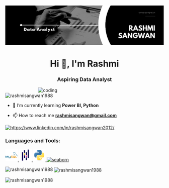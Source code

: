 ![logo](https://github.com/rashmisangwan1988/rashmisangwan1988/blob/main/Black%20%26%20White%20Modern%20Minimalist%20Data%20Analyst%20LinkedIn%20Banner.png)
<h1 align="center">Hi 👋, I'm Rashmi</h1>
<h3 align="center">Aspiring Data Analyst</h3>
<img align="right"alt="coding"width="400"src="https://encrypted-tbn0.gstatic.com/images?q=tbn:ANd9GcRHjnFZxwYfWOOfXe7xIIod03aVTGzfQhPH5g&usqp=CAU">

<p align="left"> <img src="https://komarev.com/ghpvc/?username=rashmisangwan1988&label=Profile%20views&color=0e75b6&style=flat" alt="rashmisangwan1988" /> </p>

- 🌱 I’m currently learning **Power BI, Python**

- 📫 How to reach me **rashmisangwan@gmail.com**

<p align="left">
<a href="https://linkedin.com/in/https://www.linkedin.com/in/rashmisangwan2012/" target="blank"><img align="center" src="https://raw.githubusercontent.com/rahuldkjain/github-profile-readme-generator/master/src/images/icons/Social/linked-in-alt.svg" alt="https://www.linkedin.com/in/rashmisangwan2012/" height="30" width="40" /></a>
</p>

<h3 align="left">Languages and Tools:</h3>
<p align="left"> <a href="https://www.mysql.com/" target="_blank" rel="noreferrer"> <img src="https://raw.githubusercontent.com/devicons/devicon/master/icons/mysql/mysql-original-wordmark.svg" alt="mysql" width="40" height="40"/> </a> <a href="https://pandas.pydata.org/" target="_blank" rel="noreferrer"> <img src="https://raw.githubusercontent.com/devicons/devicon/2ae2a900d2f041da66e950e4d48052658d850630/icons/pandas/pandas-original.svg" alt="pandas" width="40" height="40"/> </a> <a href="https://www.python.org" target="_blank" rel="noreferrer"> <img src="https://raw.githubusercontent.com/devicons/devicon/master/icons/python/python-original.svg" alt="python" width="40" height="40"/> </a> <a href="https://seaborn.pydata.org/" target="_blank" rel="noreferrer"> <img src="https://seaborn.pydata.org/_images/logo-mark-lightbg.svg" alt="seaborn" width="40" height="40"/> </a> </p>

<p><img align="left" src="https://github-readme-stats.vercel.app/api/top-langs?username=rashmisangwan1988&show_icons=true&locale=en&layout=compact" alt="rashmisangwan1988" /></p>

<p>&nbsp;<img align="center" src="https://github-readme-stats.vercel.app/api?username=rashmisangwan1988&show_icons=true&locale=en" alt="rashmisangwan1988" /></p>

<p><img align="center" src="https://github-readme-streak-stats.herokuapp.com/?user=rashmisangwan1988&" alt="rashmisangwan1988" /></p>

